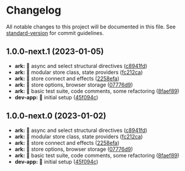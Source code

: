 # Changelog

All notable changes to this project will be documented in this file. See [standard-version](https://github.com/conventional-changelog/standard-version) for commit guidelines.

## 1.0.0-next.1 (2023-01-05)


* **ark:** 🎸 async and select structural directives ([c8941fd](https://github.com/e-square-io/ark/commit/c8941fd6806a5fa2cebb7897fd75014273406591))
* **ark:** 🎸 modular store class, state providers ([fc212ca](https://github.com/e-square-io/ark/commit/fc212ca89783f0d9116d7247fb128607972c001e))
* **ark:** 🎸 store connect and effects ([2258efa](https://github.com/e-square-io/ark/commit/2258efaccbb25df3277fd96fb783fdcd65970e2a))
* **ark:** 🎸 store options, browser storage ([07776d9](https://github.com/e-square-io/ark/commit/07776d91c900c45a1d03ba4b222ddd770f18b053))
* **ark:** 💍 basic test suite, code comments, some refactoring ([8faef89](https://github.com/e-square-io/ark/commit/8faef89d39e864582e46b8536c61914eeebad503))
* **dev-app:** 🎸 initial setup ([45f094c](https://github.com/e-square-io/ark/commit/45f094c9babf1443ed1e32274452b532a75b2817))

## 1.0.0-next.0 (2023-01-02)


* **ark:** 🎸 async and select structural directives ([c8941fd](https://github.com/e-square-io/ark/commit/c8941fd6806a5fa2cebb7897fd75014273406591))
* **ark:** 🎸 modular store class, state providers ([fc212ca](https://github.com/e-square-io/ark/commit/fc212ca89783f0d9116d7247fb128607972c001e))
* **ark:** 🎸 store connect and effects ([2258efa](https://github.com/e-square-io/ark/commit/2258efaccbb25df3277fd96fb783fdcd65970e2a))
* **ark:** 🎸 store options, browser storage ([07776d9](https://github.com/e-square-io/ark/commit/07776d91c900c45a1d03ba4b222ddd770f18b053))
* **ark:** 💍 basic test suite, code comments, some refactoring ([8faef89](https://github.com/e-square-io/ark/commit/8faef89d39e864582e46b8536c61914eeebad503))
* **dev-app:** 🎸 initial setup ([45f094c](https://github.com/e-square-io/ark/commit/45f094c9babf1443ed1e32274452b532a75b2817))
